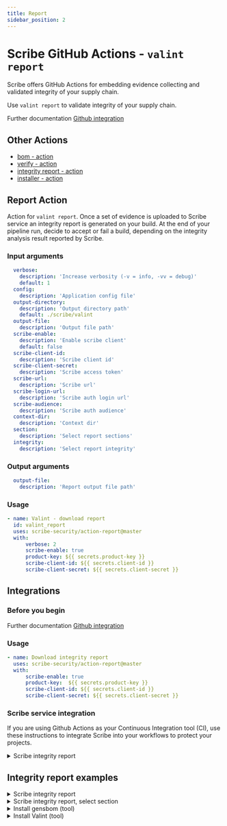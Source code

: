 ```yaml
---
title: Report
sidebar_position: 2
---
```

# Scribe GitHub Actions - `valint report`
Scribe offers GitHub Actions for embedding evidence collecting and validated integrity of your supply chain.

Use `valint report` to validate integrity of your supply chain.

Further documentation [Github integration](https://scribe-security.netlify.app/docs/ci-integrations/github/)


## Other Actions
* [bom - action](https://github.com/scribe-security/action-bom/README.md)
* [verify - action](https://github.com/scribe-security/action-verify/README.md)
* [integrity report - action](https://github.com/scribe-security/action-report/README.md)
* [installer - action](https://github.com/scribe-security/action-installer/README.md)

## Report Action
Action for `valint report`.
Once a set of evidence is uploaded to Scribe service an integrity report is generated on your build.
At the end of your pipeline run, decide to accept or fail a build, depending on the integrity analysis result reported by Scribe.  

### Input arguments
```yaml
  verbose:
    description: 'Increase verbosity (-v = info, -vv = debug)'
    default: 1
  config:
    description: 'Application config file'
  output-directory:
    description: 'Output directory path'
    default: ./scribe/valint
  output-file:
    description: 'Output file path'
  scribe-enable:
    description: 'Enable scribe client'
    default: false
  scribe-client-id:
    description: 'Scribe client id' 
  scribe-client-secret:
    description: 'Scribe access token' 
  scribe-url:
    description: 'Scribe url' 
  scribe-login-url:
    description: 'Scribe auth login url' 
  scribe-audience:
    description: 'Scribe auth audience' 
  context-dir:
    description: 'Context dir' 
  section:
    description: 'Select report sections'
  integrity:
    description: 'Select report integrity'
```

### Output arguments
```yaml
  output-file:
    description: 'Report output file path'
```

### Usage
```YAML
- name: Valint - download report
  id: valint_report
  uses: scribe-security/action-report@master
  with:
      verbose: 2
      scribe-enable: true
      product-key: ${{ secrets.product-key }}
      scribe-client-id: ${{ secrets.client-id }}
      scribe-client-secret: ${{ secrets.client-secret }}
```

## Integrations

### Before you begin
Further documentation [Github integration](https://scribe-security.netlify.app/docs/ci-integrations/github/)

### Usage
```yaml
- name: Download integrity report
  uses: scribe-security/action-report@master
  with:
      scribe-enable: true
      product-key:  ${{ secrets.product-key }}
      scribe-client-id: ${{ secrets.client-id }}
      scribe-client-secret: ${{ secrets.client-secret }}
```

### Scribe service integration

If you are using Github Actions as your Continuous Integration tool (CI), use these instructions to integrate Scribe into your workflows to protect your projects.

<details>
  <summary>  Scribe integrity report </summary>

Full workflow example of a workflow, upload evidence on source and image to Scribe. <br />
Download the integrity report,verifying the image integrity from Scribe.

```YAML
name: example workflow

on: 
  push:
    tags:
      - "*"

jobs:
  scribe-report-test:
    runs-on: ubuntu-latest
    steps:

      - uses: actions/checkout@v3
        with:
          fetch-depth: 0

      - uses: actions/checkout@v3
        with:
          repository: mongo-express/mongo-express
          ref: refs/tags/v1.0.0-alpha.4
          path: mongo-express-scm

      - name: gensbom Scm generate bom, upload to scribe
        id: gensbom_bom_scm
        uses: scribe-security/action-bom@master
        with:
           type: dir
           target: 'mongo-express-scm'
           verbose: 2
           scribe-enable: true
           product-key:  ${{ secrets.product-key }}
           scribe-client-id: ${{ secrets.client-id }}
           scribe-client-secret: ${{ secrets.client-secret }}

      - name: Build and push remote
        uses: docker/build-push-action@v3
        with:
          context: .
          push: true
          tags: mongo-express:1.0.0-alpha.4

      - name: gensbom Image generate bom, upload to scribe
        id: gensbom_bom_image
        uses: scribe-security/action-bom@master
        with:
           target: 'mongo-express:1.0.0-alpha.4'
           verbose: 2
           scribe-enable: true
           product-key:  ${{ secrets.product-key }}
           scribe-client-id: ${{ secrets.client-id }}
           scribe-client-secret: ${{ secrets.client-secret }}

      - name: Valint - download report
        id: valint_report
        uses: scribe-security/action-report@master
        with:
           verbose: 2
           scribe-enable: true
           product-key:  ${{ secrets.product-key }}
           scribe-client-id: ${{ secrets.client-id }}
           scribe-client-secret: ${{ secrets.client-secret }}

      - uses: actions/upload-artifact@v3
        with:
          name: scribe-reports
          path: |
            ${{ steps.gensbom_bom_scm.outputs.OUTPUT_PATH }}
            ${{ steps.gensbom_bom_image.outputs.OUTPUT_PATH }}
            ${{ steps.valint_report.outputs.OUTPUT_PATH }}
```
</details>

## Integrity report examples
<details>
  <summary>  Scribe integrity report </summary>

Valint downloading integrity report from scribe service

```YAML
  - name: Valint - download report
    id: valint_report
    uses: scribe-security/action-report@master
    with:
        verbose: 2
        scribe-enable: true
        product-key:  ${{ secrets.product-key }}
        scribe-client-id: ${{ secrets.client-id }}
        scribe-client-secret: ${{ secrets.client-secret }}
```
</details>

<details>
  <summary>  Scribe integrity report, select section </summary>

Valint downloading integrity report from scribe service

```YAML
  - name: Valint - download report
    id: valint_report
    uses: scribe-security/action-report@master
    with:
        verbose: 2
        scribe-enable: true
        product-key:  ${{ secrets.product-key }}
        scribe-client-id: ${{ secrets.client-id }}
        scribe-client-secret: ${{ secrets.client-secret }}
        section: packages
```
</details>

<details>
  <summary> Install gensbom (tool) </summary>

Install gensbom as a tool
```YAML
- name: install gensbom
  uses: scribe-security/action-installer@master

- name: gensbom run
  run: |
    gensbom --version
    gensbom bom busybox:latest -vv
``` 
</details>

<details>
  <summary> Install Valint (tool) </summary>

Install Valint as a tool
```YAML
- name: install gensbom
  uses: scribe-security/action-installer@master
  with:
    tool: valint

- name: valint run
  run: |
    valint --version
    valint report --scribe.client-id $SCRIBE_CLIENT_ID $SCRIBE_CLIENT_SECRET
``` 
</details>
